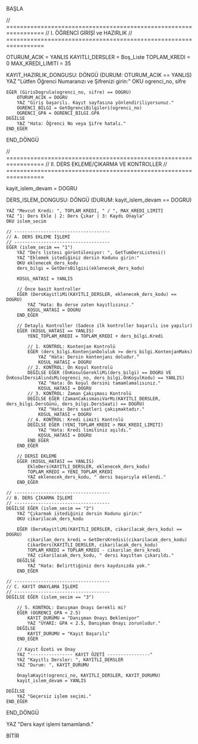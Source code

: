 BAŞLA 

// =================================================================
// I. ÖĞRENCİ GİRİŞİ ve HAZIRLIK
// =================================================================

OTURUM_ACIK = YANLIS
KAYITLI_DERSLER = Boş_Liste
TOPLAM_KREDI = 0
MAX_KREDI_LIMITI = 35

KAYIT_HAZIRLIK_DONGUSU: DÖNGÜ (DURUM: OTURUM_ACIK == YANLIS)
    YAZ "Lütfen Öğrenci Numaranızı ve Şifrenizi girin:"
    OKU ogrenci_no, sifre

    EĞER (GirisDogrula(ogrenci_no, sifre) == DOGRU)
        OTURUM_ACIK = DOGRU
        YAZ "Giriş başarılı. Kayıt sayfasına yönlendiriliyorsunuz."
        OGRENCI_BILGI = GetOgrenciBilgileri(ogrenci_no)
        OGRENCI_GPA = OGRENCI_BILGI.GPA 
    DEĞİLSE
        YAZ "Hata: Öğrenci No veya Şifre hatalı."
    END_EĞER
END_DÖNGÜ 

// =================================================================
// II. DERS EKLEME/ÇIKARMA VE KONTROLLER
// =================================================================

kayit_islem_devam = DOGRU

DERS_ISLEM_DONGUSU: DÖNGÜ (DURUM: kayit_islem_devam == DOGRU)

    YAZ "Mevcut Kredi: ", TOPLAM_KREDI, " / ", MAX_KREDI_LIMITI
    YAZ "1: Ders Ekle | 2: Ders Çıkar | 3: Kaydı Onayla"
    OKU islem_secim

    // ------------------------------------
    // A. DERS EKLEME İŞLEMİ
    // ------------------------------------
    EĞER (islem_secim == "1")
        YAZ "Ders listesi görüntüleniyor: ", GetTumDersListesi()
        YAZ "Eklemek istediğiniz dersin Kodunu girin:"
        OKU eklenecek_ders_kodu
        ders_bilgi = GetDersBilgisi(eklenecek_ders_kodu)

        KOSUL_HATASI = YANLIS
        
        // Önce basit kontroller
        EĞER (DersKayitliMi(KAYITLI_DERSLER, eklenecek_ders_kodu) == DOGRU)
            YAZ "Hata: Bu derse zaten kayıtlısınız."
            KOSUL_HATASI = DOGRU
        END_EĞER
        
        // Detaylı Kontroller (Sadece ilk kontroller başarılı ise yapılır)
        EĞER (KOSUL_HATASI == YANLIS)
            YENI_TOPLAM_KREDI = TOPLAM_KREDI + ders_bilgi.Kredi

            // 1. KONTROL: Kontenjan Kontrolü
            EĞER (ders_bilgi.KontenjanDoluluk >= ders_bilgi.KontenjanMaks)
                YAZ "Hata: Dersin kontenjanı doludur."
                KOSUL_HATASI = DOGRU
            // 2. KONTROL: Ön Koşul Kontrolü
            DEĞİLSE EĞER (ÖnKosulGerekliMi(ders_bilgi) == DOGRU VE ÖnKosulDersiAlındıMı(ogrenci_no, ders_bilgi.ÖnKoşulKodu) == YANLIS)
                YAZ "Hata: Ön koşul dersini tamamlamalısınız."
                KOSUL_HATASI = DOGRU
            // 3. KONTROL: Zaman Çakışması Kontrolü
            DEĞİLSE EĞER (ZamanCakısmasıVarMı(KAYITLI_DERSLER, ders_bilgi.DersGünü, ders_bilgi.DersSaati) == DOGRU)
                YAZ "Hata: Ders saatleri çakışmaktadır."
                KOSUL_HATASI = DOGRU
            // 4. KONTROL: Kredi Limiti Kontrolü
            DEĞİLSE EĞER (YENI_TOPLAM_KREDI > MAX_KREDI_LIMITI)
                YAZ "Hata: Kredi limitiniz aşıldı."
                KOSUL_HATASI = DOGRU
            END_EĞER
        END_EĞER
        
        // DERSİ EKLEME
        EĞER (KOSUL_HATASI == YANLIS)
            EkleDers(KAYITLI_DERSLER, eklenecek_ders_kodu)
            TOPLAM_KREDI = YENI_TOPLAM_KREDI
            YAZ eklenecek_ders_kodu, " dersi başarıyla eklendi."
        END_EĞER

    // ------------------------------------
    // B. DERS ÇIKARMA İŞLEMİ
    // ------------------------------------
    DEĞİLSE EĞER (islem_secim == "2")
        YAZ "Çıkarmak istediğiniz dersin Kodunu girin:"
        OKU cikarilacak_ders_kodu
        
        EĞER (DersKayitliMi(KAYITLI_DERSLER, cikarilacak_ders_kodu) == DOGRU)
            cikarilan_ders_kredi = GetDersKredisi(cikarilacak_ders_kodu)
            CikarDers(KAYITLI_DERSLER, cikarilacak_ders_kodu)
            TOPLAM_KREDI = TOPLAM_KREDI - cikarilan_ders_kredi
            YAZ cikarilacak_ders_kodu, " dersi kayıttan çıkarıldı."
        DEĞİLSE
            YAZ "Hata: Belirttiğiniz ders kaydınızda yok."
        END_EĞER

    // ------------------------------------
    // C. KAYIT ONAYLAMA İŞLEMİ
    // ------------------------------------
    DEĞİLSE EĞER (islem_secim == "3")
        
        // 5. KONTROL: Danışman Onayı Gerekli mi?
        EĞER (OGRENCI_GPA < 2.5)
            KAYIT_DURUMU = "Danışman Onayı Bekleniyor"
            YAZ "UYARI: GPA < 2.5, Danışman Onayı zorunludur."
        DEĞİLSE
            KAYIT_DURUMU = "Kayıt Başarılı"
        END_EĞER
        
        // Kayıt Özeti ve Onay
        YAZ "---------------- KAYIT ÖZETİ ----------------"
        YAZ "Kayıtlı Dersler: ", KAYITLI_DERSLER
        YAZ "Durum: ", KAYIT_DURUMU
        
        OnaylaKayit(ogrenci_no, KAYITLI_DERSLER, KAYIT_DURUMU)
        kayit_islem_devam = YANLIS 
        
    DEĞİLSE
        YAZ "Geçersiz işlem seçimi."
    END_EĞER

END_DÖNGÜ 

YAZ "Ders kayıt işlemi tamamlandı."

BİTİR
